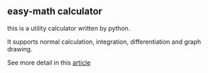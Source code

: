 ## easy-math calculator

this is a utility calculator written by python.

It supports normal calculation, integration, differentiation and graph drawing.

See more detail in this [article](http://blog.csdn.net/zyearn/article/details/7282952)
